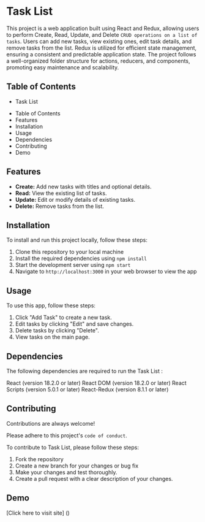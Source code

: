 # Task List

 This project is a web application built using React and Redux, allowing users to perform Create, Read, Update, and Delete `CRUD operations on a list of tasks`. Users can add new tasks, view existing ones, edit task details, and remove tasks from the list. Redux is utilized for efficient state management, ensuring a consistent and predictable application state. The project follows a well-organized folder structure for actions, reducers, and components, promoting easy maintenance and scalability. 

## Table of Contents

+ Task List
 - Table of Contents
 - Features
 - Installation
 - Usage
 - Dependencies
 - Contributing
 - Demo

## Features

+ **Create:** Add new tasks with titles and optional details.
+ **Read:** View the existing list of tasks.
+ **Update:** Edit or modify details of existing tasks.
+ **Delete:** Remove tasks from the list.

## Installation

To install and run this project locally, follow these steps:

 1. Clone this repository to your local machine
 2. Install the required dependencies using `npm install`
 3. Start the development server using `npm start`
 4. Navigate to `http://localhost:3000` in your web browser to view the app

## Usage

To use this app, follow these steps:

 1. Click "Add Task" to create a new task.
 2. Edit tasks by clicking "Edit" and save changes.
 3. Delete tasks by clicking "Delete".
 4. View tasks on the main page.

## Dependencies

The following dependencies are required to run the Task List :

React (version 18.2.0 or later)
React DOM (version 18.2.0 or later)
React Scripts (version 5.0.1 or later)
React-Redux (version 8.1.1 or later) 

## Contributing

Contributions are always welcome!

Please adhere to this project's `code of conduct`.

To contribute to Task List, please follow these steps:
1. Fork the repository
2. Create a new branch for your changes or bug fix
3. Make your changes and test thoroughly. 
4. Create a pull request with a clear description of your changes.

## Demo

[Click here to visit site] ()